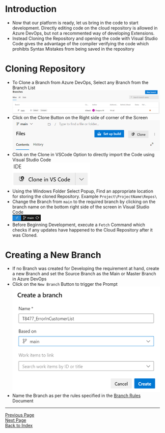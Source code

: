  # Introduction
 * Now that our platform is ready, let us bring in the code to start development. Directly editing code on the cloud repository is allowed in Azure DevOps, but not a recommented way of developing Extensions.
* Instead Cloning the Repository and opening the code with Visual Studio Code gives the advantage of the compiler verifying the code which prohibts Syntax Mistakes from being saved in the repository
# Cloning Repository
* To Clone a Branch from Azure DevOps, Select any Branch from the Branch List\
![Alt text](/Image%20Archive/Branch%20List.png)
* Click on the Clone Button on the Right side of corner of the Screen\
![Alt text](/Image%20Archive/Clone%20Branch%20Button.png)
* Click on the Clone in VSCode Option to directly import the Code using Visual Studio Code\
![Alt text](/Image%20Archive/Clone%20with%20VS%20Code.png)
* Using the Windows Folder Select Popup, Find an appropriate location for storing the cloned Repository. Example `Project\ProjectName\Repos\`
* Change the Branch from `main` to the required branch by clicking on the branch name on the bottom right side of the screen in Visual Studio Code\
![Alt text](/Image%20Archive/Branch%20Change.png)
* Before Beginning Development, execute a `Fetch` Command which checks if any updates have happened to the Cloud Repository after it was Cloned.
# Creating a New Branch
* If no Branch was created for Developing the requirement at hand, create a new Branch and set the Source Branch as the Main or Master Branch in Azure DevOps
* Click on the `New Branch` Button to trigger the Prompt\
![Alt text](/Image%20Archive/Create%20New%20Branch.png)
* Name the Branch as per the rules specified in the [Branch Rules](/Documentation/BranchNaming.md) Document


***
[Previous Page](/Documentation/Development.Prerequisites.md)\
[Next Page](/Documentation/Development.CodingStandards.md)\
[Back to Index](/Documentation/Handbook/Index.md)